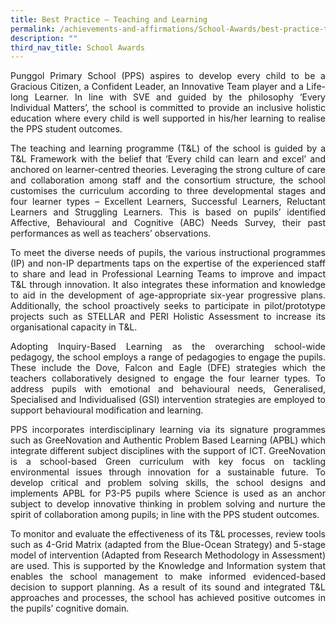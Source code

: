 ```yaml
---
title: Best Practice – Teaching and Learning
permalink: /achievements-and-affirmations/School-Awards/best-practice-teaching-and-learning/
description: ""
third_nav_title: School Awards
---
```

<p style="text-align:justify">Punggol Primary School (PPS) aspires to develop every child to be a Gracious Citizen, a Confident Leader, an Innovative Team player and a Life-long Learner. In line with SVE and guided by the philosophy ‘Every Individual Matters’, the school is committed to provide an inclusive holistic education where every child is well supported in his/her learning to realise the PPS student outcomes.</p>

<p style="text-align:justify">The teaching and learning programme (T&L) of the school is guided by a T&L Framework with the belief that ‘Every child can learn and excel’ and anchored on learner-centred theories. Leveraging the strong culture of care and collaboration among staff and the consortium structure, the school customises the curriculum according to three developmental stages and four learner types – Excellent Learners, Successful Learners, Reluctant Learners and Struggling Learners. This is based on pupils’ identified Affective, Behavioural and Cognitive (ABC) Needs Survey, their past performances as well as teachers’ observations.</p>

<p style="text-align:justify">To meet the diverse needs of pupils, the various instructional programmes (IP) and non-IP departments taps on the expertise of the experienced staff to share and lead in Professional Learning Teams to improve and impact T&L through innovation. It also integrates these information and knowledge to aid in the development of age-appropriate six-year progressive plans. Additionally, the school proactively seeks to participate in pilot/prototype projects such as STELLAR and PERI Holistic Assessment to increase its organisational capacity in T&L.</p>

<p style="text-align:justify">Adopting Inquiry-Based Learning as the overarching school-wide pedagogy, the school employs a range of pedagogies to engage the pupils. These include the Dove, Falcon and Eagle (DFE) strategies which the teachers collaboratively designed to engage the four learner types. To address pupils with emotional and behavioural needs, Generalised, Specialised and Individualised (GSI) intervention strategies are employed to support behavioural modification and learning.</p>

<p style="text-align:justify">PPS incorporates interdisciplinary learning via its signature programmes such as GreeNovation and Authentic Problem Based Learning (APBL) which integrate different subject disciplines with the support of ICT. GreeNovation is a school-based Green curriculum with key focus on tackling environmental issues through innovation for a sustainable future. To develop critical and problem solving skills, the school designs and implements APBL for P3-P5 pupils where Science is used as an anchor subject to develop innovative thinking in problem solving and nurture the spirit of collaboration among pupils; in line with the PPS student outcomes.</p>

<p style="text-align:justify">To monitor and evaluate the effectiveness of its T&L processes, review tools such as 4-Grid Matrix (adapted from the Blue-Ocean Strategy) and 5-stage model of intervention (Adapted from Research Methodology in Assessment) are used. This is supported by the Knowledge and Information system that enables the school management to make informed evidenced-based decision to support planning. As a result of its sound and integrated T&L approaches and processes, the school has achieved positive outcomes in the pupils’ cognitive domain.</p>